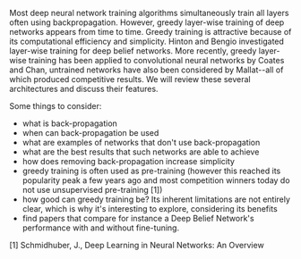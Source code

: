 Most deep neural network training algorithms simultaneously train all layers often using backpropagation.
However, greedy layer-wise training of deep networks appears from time
to time.  Greedy training is attractive because of its computational
efficiency and simplicity. Hinton and Bengio investigated layer-wise training 
for deep belief networks.  More recently, greedy layer-wise training
has been applied to convolutional neural networks by Coates and Chan, untrained networks have also been considered by Mallat--all of which produced competitive results.  We will review these several architectures and 
discuss their features.

Some things to consider:
* what is back-propagation
* when can back-propagation be used
* what are examples of networks that don't use back-propagation
* what are the best results that such networks are able to achieve
* how does removing back-propagation increase simplicity
* greedy training is often used as pre-training (however this reached its popularity peak a few years ago and most competition winners today do not use unsupervised pre-training [1])
* how good can greedy training be? Its inherent limitations are not entirely clear, which is why it's interesting to explore, considering its benefits
* find papers that compare for instance a Deep Belief Network's performance with and without fine-tuning.

[1] Schmidhuber, J., Deep Learning in Neural Networks: An Overview
